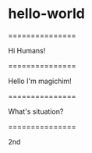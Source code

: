 # hello-world
===============

Hi Humans!

===============

Hello I'm magichim!

===============

What's situation?

===============

2nd
